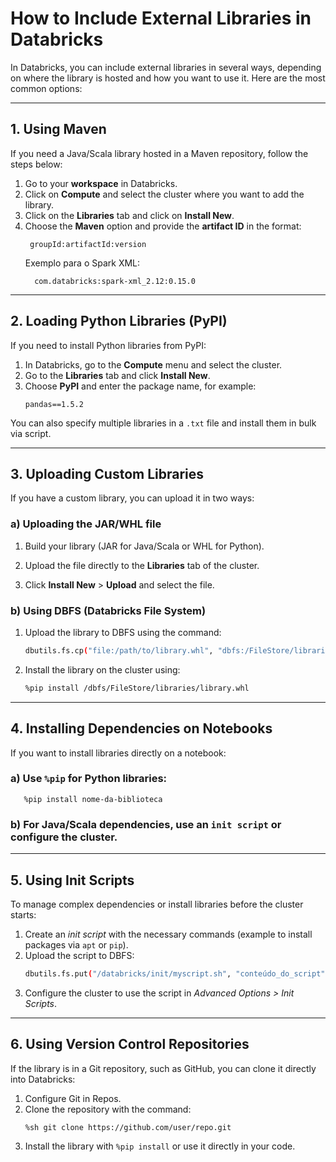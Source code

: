 # How to Include External Libraries in Databricks

In Databricks, you can include external libraries in several ways, depending on where the library is hosted and how you want to use it. Here are the most common options:

---

## 1. Using Maven
If you need a Java/Scala library hosted in a Maven repository, follow the steps below:

1. Go to your **workspace** in Databricks.
2. Click on **Compute** and select the cluster where you want to add the library.
3. Click on the **Libraries** tab and click on **Install New**.
4. Choose the **Maven** option and provide the **artifact ID** in the format:
   ```
    groupId:artifactId:version
   ```
   Exemplo para o Spark XML:
      ```
        com.databricks:spark-xml_2.12:0.15.0
      ```

---

## 2. Loading Python Libraries (PyPI)

If you need to install Python libraries from PyPI:

1. In Databricks, go to the **Compute** menu and select the cluster.
2. Go to the **Libraries** tab and click **Install New**.
3. Choose **PyPI** and enter the package name, for example:
   ```
   pandas==1.5.2
   ```

You can also specify multiple libraries in a `.txt` file and install them in bulk via script.

---

## 3. Uploading Custom Libraries

If you have a custom library, you can upload it in two ways:

### a) Uploading the JAR/WHL file

1. Build your library (JAR for Java/Scala or WHL for Python).

2. Upload the file directly to the **Libraries** tab of the cluster.

3. Click **Install New** > **Upload** and select the file.

### b) Using DBFS (Databricks File System)

1. Upload the library to DBFS using the command:
   ```bash
   dbutils.fs.cp("file:/path/to/library.whl", "dbfs:/FileStore/libraries/")
   ```
2. Install the library on the cluster using:
   ```bash
   %pip install /dbfs/FileStore/libraries/library.whl
   ```

---

## 4. Installing Dependencies on Notebooks

If you want to install libraries directly on a notebook:

### a) Use `%pip` for Python libraries:
   ```pyhon
      %pip install nome-da-biblioteca
   ```

### b) For Java/Scala dependencies, use an `init script` or configure the cluster.

---

## 5. Using Init Scripts

To manage complex dependencies or install libraries before the cluster starts:

1. Create an *init script* with the necessary commands (example to install packages via `apt` or `pip`).
2. Upload the script to DBFS:
   ```bash
   dbutils.fs.put("/databricks/init/myscript.sh", "conteúdo_do_script", True)
   ```
3. Configure the cluster to use the script in *Advanced Options > Init Scripts*.

---

## 6. Using Version Control Repositories

If the library is in a Git repository, such as GitHub, you can clone it directly into Databricks:

1. Configure Git in Repos.
2. Clone the repository with the command:
   ```
   %sh git clone https://github.com/user/repo.git
   ```
3. Install the library with `%pip install` or use it directly in your code.
